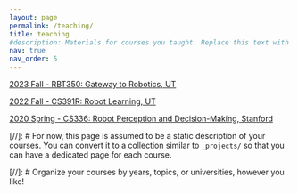 ```yaml
---
layout: page
permalink: /teaching/
title: teaching
#description: Materials for courses you taught. Replace this text with your description.
nav: true
nav_order: 5
---
```


[2023 Fall - RBT350: Gateway to Robotics, UT](https://www.cs.utexas.edu/~robertom/rbt350_fall2023/)

[2022 Fall - CS391R: Robot Learning, UT](https://www.cs.utexas.edu/~robertom/cs391r_fall2022/)

[2020 Spring - CS336: Robot Perception and Decision-Making, Stanford](http://cs336.stanford.edu/)

[//]: # For now, this page is assumed to be a static description of your courses. You can convert it to a collection similar to `_projects/` so that you can have a dedicated page for each course.

[//]: # Organize your courses by years, topics, or universities, however you like!
